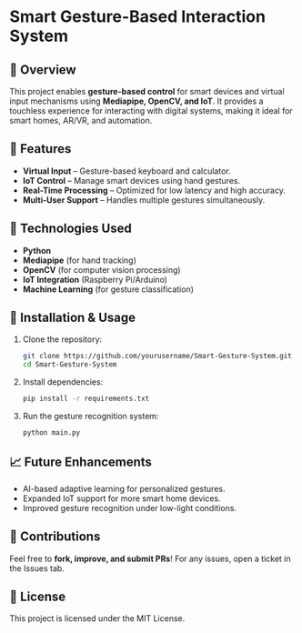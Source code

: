 # Smart Gesture-Based Interaction System

## 📌 Overview
This project enables **gesture-based control** for smart devices and virtual input mechanisms using **Mediapipe, OpenCV, and IoT**. It provides a touchless experience for interacting with digital systems, making it ideal for smart homes, AR/VR, and automation.

## 🚀 Features
- **Virtual Input** – Gesture-based keyboard and calculator.
- **IoT Control** – Manage smart devices using hand gestures.
- **Real-Time Processing** – Optimized for low latency and high accuracy.
- **Multi-User Support** – Handles multiple gestures simultaneously.

## 🔧 Technologies Used
- **Python**
- **Mediapipe** (for hand tracking)
- **OpenCV** (for computer vision processing)
- **IoT Integration** (Raspberry Pi/Arduino)
- **Machine Learning** (for gesture classification)

## 📂 Installation & Usage
1. Clone the repository:
   ```sh
   git clone https://github.com/yourusername/Smart-Gesture-System.git
   cd Smart-Gesture-System
   ```
2. Install dependencies:
   ```sh
   pip install -r requirements.txt
   ```
3. Run the gesture recognition system:
   ```sh
   python main.py
   ```

## 📈 Future Enhancements
- AI-based adaptive learning for personalized gestures.
- Expanded IoT support for more smart home devices.
- Improved gesture recognition under low-light conditions.

## 🤝 Contributions
Feel free to **fork, improve, and submit PRs**! For any issues, open a ticket in the Issues tab. 

## 📜 License
This project is licensed under the MIT License.
